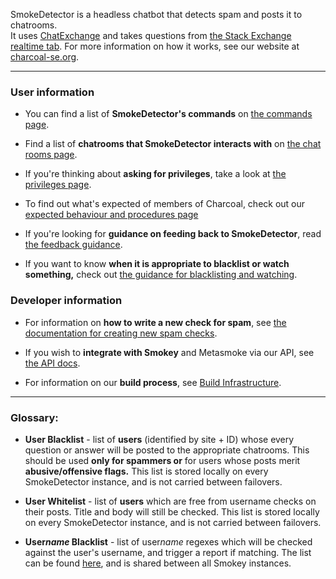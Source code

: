 SmokeDetector is a headless chatbot that detects spam and posts it to chatrooms.  
It uses [ChatExchange](https://github.com/Manishearth/ChatExchange) and takes questions from [the Stack Exchange realtime tab](http://stackexchange.com/questions?tab=realtime). For more information on how it works, see our website at [charcoal-se.org](https://charcoal-se.org/).

***

### User information

 - You can find a list of **SmokeDetector's commands** on [the commands page](Commands).

 - Find a list of **chatrooms that SmokeDetector interacts with** on [the chat rooms page](Chat-Rooms).

 - If you're thinking about **asking for privileges**, take a look at [the privileges page](Privileges).

 - To find out what's expected of members of Charcoal, check out our [expected behaviour and procedures page](Behaviour-and-Procedure)

 - If you're looking for **guidance on feeding back to SmokeDetector**, read [the feedback guidance](Feedback-Guidance).

 - If you want to know **when it is appropriate to blacklist or watch something,** check out [the guidance for blacklisting and watching](Guidance-for-Blacklisting-and-Watching).

### Developer information

 - For information on **how to write a new check for spam**, see [the documentation for creating new spam checks](Creating-new-spam-checks).

 - If you wish to **integrate with Smokey** and Metasmoke via our API, see [the API docs](https://charcoal-se.org/ms/API-Documentation).

 - For information on our **build process**, see [Build Infrastructure](Build-Infrastructure).

***

### Glossary:

- **User Blacklist** - list of **users** (identified by site + ID) whose every question or answer will be posted to the appropriate chatrooms. This should be used **only for spammers or** for users whose posts merit **abusive/offensive flags.** This list is stored locally on every SmokeDetector instance, and is not carried between failovers.

- **User Whitelist** - list of **users** which are free from username checks on their posts. Title and body will still be checked. This list is stored locally on every SmokeDetector instance, and is not carried between failovers.

- **User*name* Blacklist** - list of user*name* regexes which will be checked against the user's username, and trigger a report if matching. The list can be found [here](https://github.com/Charcoal-SE/SmokeDetector/blob/master/blacklisted_usernames.txt), and is shared between all Smokey instances.
